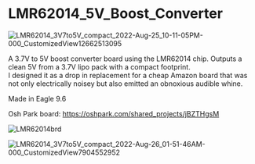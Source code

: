 # LMR62014_5V_Boost_Converter


![LMR62014_3V7to5V_compact_2022-Aug-25_10-11-05PM-000_CustomizedView12662513095](https://user-images.githubusercontent.com/11184076/186800562-f31837cf-29ee-41f6-9b5e-08c353896c95.png)

A 3.7V to 5V boost converter board using the LMR62014 chip.  Outputs a clean 5V from a 3.7V lipo pack with a compact footprint.  
I designed it as a drop in replacement for a cheap Amazon board that was not only electrically noisey but also emitted an obnoxious audible whine.

Made in Eagle 9.6

Osh Park board: https://oshpark.com/shared_projects/jBZTHgsM

![LMR62014brd](https://user-images.githubusercontent.com/11184076/183921897-83119c96-2f22-40ba-95ef-564e2ce438db.png)


![LMR62014_3V7to5V_compact_2022-Aug-26_01-51-46AM-000_CustomizedView7904552952](https://user-images.githubusercontent.com/11184076/186800586-116a728b-ce71-4b03-8f6d-b86cb4b25f74.png)
